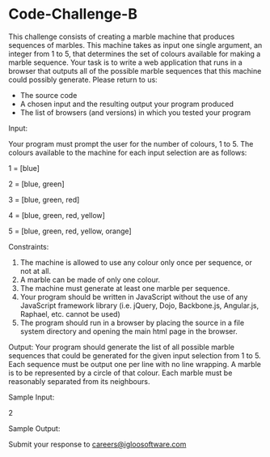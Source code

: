 # Code-Challenge-B

This challenge consists of creating a marble machine that produces sequences of marbles. This machine takes as input one single argument, an integer from 1 to 5, that determines the set of colours available for making a marble sequence.
Your task is to write a web application that runs in a browser that outputs all of the possible marble sequences that this machine could possibly generate. Please return to us:
* Τhe source code
* A chosen input and the resulting output your program produced
* The list of browsers (and versions) in which you tested your program

Input:

Your program must prompt the user for the number of colours, 1 to 5. The colours available to the machine for each input selection are as follows:

1 = [blue] 

2 = [blue, green] 

3 = [blue, green, red] 

4 = [blue, green, red, yellow] 

5 = [blue, green, red, yellow, orange] 


Constraints:

1. The machine is allowed to use any colour only once per sequence, or not at all.
2. A marble can be made of only one colour.
3. The machine must generate at least one marble per sequence.
4. Your program should be written in JavaScript without the use of any JavaScript framework library (i.e. jQuery, Dojo, Backbone.js, Angular.js, Raphael, etc. cannot be used)
5. The program should run in a browser by placing the source in a file system directory and opening the main html page in the browser.

Output:
Your program should generate the list of all possible marble sequences that could be generated for the given input selection from 1 to 5.
Each sequence must be output one per line with no line wrapping. A marble is to be represented by a circle of that colour. Each marble must be reasonably separated from its neighbours.

Sample Input:

2

Sample Output:



Submit your response to careers@igloosoftware.com
